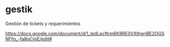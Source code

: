 # gestik

Gestión de tickets y requerimientos

https://docs.google.com/document/d/1_ledLpcftrm6K8RE0VXthgrjBE2OGSNfYo_-fa8qCmE/edit#